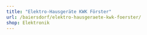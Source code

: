 ```yaml
---
title: "Elektro-Hausgeräte KWK Förster"
url: /baiersdorf/elektro-hausgeraete-kwk-foerster/
shop: Elektronik
---
```


